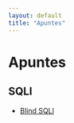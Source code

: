 ```yaml
---
layout: default
title: "Apuntes"
---
```


# Apuntes

## SQLI

- [Blind SQLI](apuntes/SQLI/BlindSQLI.md)
